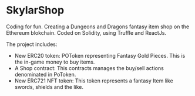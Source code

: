 # SkylarShop

Coding for fun. Creating a Dungeons and Dragons fantasy item shop on the Ethereum blokchain. Coded on Solidity, using Truffle and ReactJs. 

The project includes: 

  - New ERC20 token: POToken representing Fantasy Gold Pieces. This is the in-game money to buy items.
  - A Shop contract: This contracts manages the buy/sell actions denominated in PoToken.
  - New ERC721 NFT token: This token represents a fantasy Item like swords, shields and the like.

